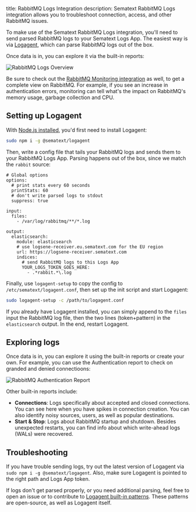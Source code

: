 title: RabbitMQ Logs Integration
description: Sematext RabbitMQ Logs integration allows you to troubleshoot connection, access, and other RabbitMQ issues.

To make use of the Sematext RabbitMQ Logs integration, you'll need to send parsed RabbitMQ logs to your Sematext Logs App. The easiest way is via [Logagent](../logagent/index.md), which can parse RabbitMQ logs out of the box.

Once data is in, you can explore it via the built-in reports: 

<img
  class="content-modal-image"
  alt="RabbitMQ Logs Overview"
  src="../../images/agents/rabbitmq_overview.png"
  title="RabbitMQ Logs Overview"
/>

Be sure to check out the [RabbitMQ Monitoring integration](./rabbitmq.md) as well, to get a complete view on RabbitMQ. For example, if you see an increase in authentication errors, monitoring can tell what's the impact on RabbitMQ's memory usage, garbage collection and CPU.

## Setting up Logagent

With [Node.js installed](https://nodejs.org/en/download/package-manager/), you'd first need to install Logagent:
```bash
sudo npm i -g @sematext/logagent
```

Then, write a config file that tails your RabbitMQ logs and sends them to your RabbitMQ Logs App. Parsing happens out of the box, since we match the `rabbit` source:
```
# Global options
options:
  # print stats every 60 seconds 
  printStats: 60
  # don't write parsed logs to stdout
  suppress: true

input:
  files:
    - /var/log/rabbitmq/**/*.log

output:
  elasticsearch:
    module: elasticsearch
    # use logsene-receiver.eu.sematext.com for the EU region
    url: https://logsene-receiver.sematext.com
    indices:
      # send RabbitMQ logs to this Logs App
      YOUR_LOGS_TOKEN_GOES_HERE:
        - .*rabbit.*\.log
```

Finally, use `logagent-setup` to copy the config to `/etc/sematext/logagent.conf`, then set up the init script and start Logagent:
```bash
sudo logagent-setup -c /path/to/logagent.conf
```

If you already have Logagent installed, you can simply append to the `files` input the RabbitMQ log file, then the two lines (token+pattern) in the `elasticsearch` output. In the end, restart Logagent.

## Exploring logs

Once data is in, you can explore it using the built-in reports or create your own. For example, you can use the Authentication report to check on granded and denied connectioons:

<img
  class="content-modal-image"
  alt="RabbitMQ Authentication Report"
  src="../../images/agents/rabbitmq_auth.png"
  title="RabbitMQ Authentication Report"
/>

Other built-in reports include:

- **Connections**: Logs specifically about accepted and closed connections. You can see here when you have spikes in connection creation. You can also identify noisy sources, users, as well as popular destinations.
- **Start & Stop**: Logs about RabbitMQ startup and shutdown. Besides unexpected restarts, you can find info about which write-ahead logs (WALs) were recovered.

## Troubleshooting

If you have trouble sending logs, try out the latest version of Logagent via `sudo npm i -g @sematext/logagent`. Also, make sure Logagent is pointed to the right path and Logs App token.

If logs don't get parsed properly, or you need additional parsing, feel free to open an issue or to contribute to [Logagent built-in patterns](https://github.com/sematext/logagent-js/blob/master/patterns.yml). These patterns are open-source, as well as Logagent itself.